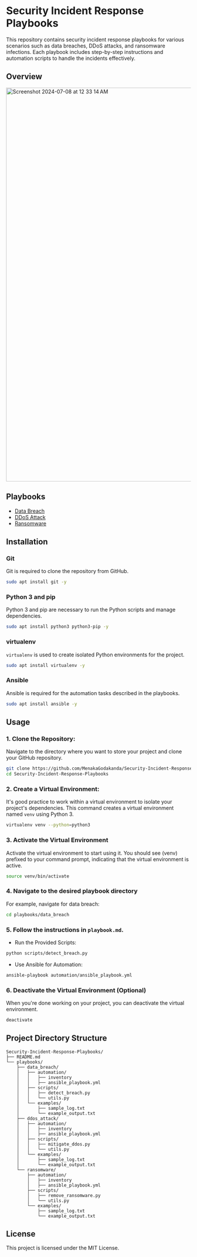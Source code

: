 # Security Incident Response Playbooks

This repository contains security incident response playbooks for various scenarios such as data breaches, DDoS attacks, and ransomware infections. Each playbook includes step-by-step instructions and automation scripts to handle the incidents effectively.

## Overview

<img width="1074" alt="Screenshot 2024-07-08 at 12 33 14 AM" src="https://github.com/MenakaGodakanda/Security-Incident-Response-Playbooks/assets/156875412/9cd7f8ca-6ac2-42fb-b32b-3890ccb62d48">

## Playbooks

- [Data Breach]()
- [DDoS Attack]()
- [Ransomware]()

## Installation

### Git
Git is required to clone the repository from GitHub.
```bash
sudo apt install git -y
```

### Python 3 and pip
Python 3 and pip are necessary to run the Python scripts and manage dependencies.
```bash
sudo apt install python3 python3-pip -y
```

### virtualenv
`virtualenv` is used to create isolated Python environments for the project.
```bash
sudo apt install virtualenv -y
```

### Ansible
Ansible is required for the automation tasks described in the playbooks.
```bash
sudo apt install ansible -y
```

## Usage

### 1. Clone the Repository:
   Navigate to the directory where you want to store your project and clone your GitHub repository.
   ```bash
   git clone https://github.com/MenakaGodakanda/Security-Incident-Response-Playbooks.git
   cd Security-Incident-Response-Playbooks
   ```

### 2. Create a Virtual Environment:
   It's good practice to work within a virtual environment to isolate your project's dependencies. This command creates a virtual environment named `venv` using Python 3.
   ```bash
   virtualenv venv --python=python3
   ```

### 3. Activate the Virtual Environment
   Activate the virtual environment to start using it. You should see (venv) prefixed to your command prompt, indicating that the virtual environment is active.
   ```bash
   source venv/bin/activate
   ```

### 4. Navigate to the desired playbook directory
   For example, navigate for data breach:
   ```bash
   cd playbooks/data_breach
   ```

### 5. Follow the instructions in `playbook.md`.
   - Run the Provided Scripts:
   ```bash
   python scripts/detect_breach.py
   ```

   - Use Ansible for Automation:
   ```bash
   ansible-playbook automation/ansible_playbook.yml
   ```

### 6. Deactivate the Virtual Environment (Optional)
   When you're done working on your project, you can deactivate the virtual environment.
   ```bash
   deactivate
   ```

## Project Directory Structure
```
Security-Incident-Response-Playbooks/
├── README.md
└── playbooks/
    ├── data_breach/
    │   ├── automation/
    │   │   ├── inventory
    │   │   ├── ansible_playbook.yml
    │   ├── scripts/
    │   │   ├── detect_breach.py
    │   │   └── utils.py
    │   └── examples/
    │       ├── sample_log.txt
    │       └── example_output.txt
    ├── ddos_attack/
    │   ├── automation/
    │   │   ├── inventory
    │   │   ├── ansible_playbook.yml
    │   ├── scripts/
    │   │   ├── mitigate_ddos.py
    │   │   └── utils.py
    │   └── examples/
    │       ├── sample_log.txt
    │       └── example_output.txt
    └── ransomware/
        ├── automation/
        │   ├── inventory
        │   ├── ansible_playbook.yml
        ├── scripts/
        │   ├── remove_ransomware.py
        │   └── utils.py
        └── examples/
            ├── sample_log.txt
            └── example_output.txt
```

## License

This project is licensed under the MIT License.
